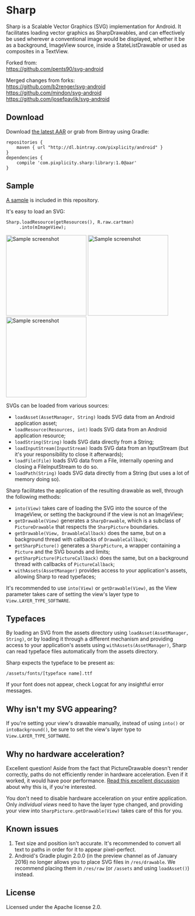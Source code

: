 Sharp
===========

Sharp is a Scalable Vector Graphics (SVG) implementation for Android. It facilitates loading vector graphics as SharpDrawables, and can effectively be used wherever a conventional image would be displayed, whether it be as a background, ImageView source, inside a StateListDrawable or used as composites in a TextView.

Forked from:  
https://github.com/pents90/svg-android

Merged changes from forks:  
https://github.com/b2renger/svg-android  
https://github.com/mindon/svg-android  
https://github.com/josefpavlik/svg-android

## Download

Download [the latest AAR][download] or grab from Bintray using Gradle:

    repositories {
        maven { url "http://dl.bintray.com/pixplicity/android" }
    }
    dependencies {
        compile 'com.pixplicity.sharp:library:1.0@aar'
    }

[download]: https://bintray.com/artifact/download/pixplicity/android/com/pixplicity/sharp/library/1.0/library-1.0.aar

## Sample

[A sample](https://github.com/Pixplicity/svg-android/tree/master/svgdemo) is included in this repository.

It's easy to load an SVG:

    Sharp.loadResource(getResources(), R.raw.cartman)
         .into(mImageView);

<img src="https://raw.githubusercontent.com/Pixplicity/sharp/master/sample-imageview/screenshots/cartman1.png" width="220" alt="Sample screenshot" />
<img src="https://raw.githubusercontent.com/Pixplicity/sharp/master/sample-imageview/screenshots/cartman2.png" width="220" alt="Sample screenshot" />
<img src="https://raw.githubusercontent.com/Pixplicity/sharp/master/sample-imageview/screenshots/cartman3.png" width="220" alt="Sample screenshot" />

SVGs can be loaded from various sources:

- `loadAsset(AssetManager, String)` loads SVG data from an Android application asset;
- `loadResource(Resources, int)` loads SVG data from an Android application resource;
- `loadString(String)` loads SVG data directly from a String;
- `loadInputStream(InputStream)` loads SVG data from an InputStream (but it's your responsibility to close it afterwards);
- `loadFile(File)` loads SVG data from a File, internally opening and closing a FileInputStream to do so.
- `loadPath(String)` loads SVG data directly from a String (but uses a lot of memory doing so).

Sharp facilitates the application of the resulting drawable as well, through the following methods:

- `into(View)` takes care of loading the SVG into the source of the ImageView, or setting the background if the view is not an ImageView;
- `getDrawable(View)` generates a `SharpDrawable`, which is a subclass of `PictureDrawable` that respects the `SharpPicture` boundaries.
- `getDrawable(View, DrawableCallback)` does the same, but on a background thread with callbacks of `DrawableCallback`;
- `getSharpPicture()` generates a `SharpPicture`, a wrapper containing a `Picture` and the SVG bounds and limits;
- `getSharpPicture(PictureCallback)` does the same, but on a background thread with callbacks of `PictureCallback`;
- `withAssets(AssetManager)` provides access to your application's assets, allowing Sharp to read typefaces;

It's recommended to use `into(View)` or `getDrawable(View)`, as the View parameter takes care of setting the view's layer type to `View.LAYER_TYPE_SOFTWARE`.

## Typefaces

By loading an SVG from the assets directory using `loadAsset(AssetManager, String)`, or by loading it through a different mechanism and providing access to your application's assets using `withAssets(AssetManager)`, Sharp can read typeface files automatically from the assets directory.

Sharp expects the typeface to be present as:

    /assets/fonts/[typeface name].ttf

If your font does not appear, check Logcat for any insightful error messages.

## Why isn't my SVG appearing?

If you're setting your view's drawable manually, instead of using `into()` or `intoBackground()`, be sure to set the view's layer type to `View.LAYER_TYPE_SOFTWARE`.

## Why no hardware acceleration?

Excellent question! Aside from the fact that PictureDrawable doesn't render correctly, paths do not efficiently render in hardware acceleration. Even if it worked, it would have poor performance. [Read this excellent discussion](http://stackoverflow.com/questions/15039829/drawing-paths-and-hardware-acceleration) about why this is, if you're interested.

You don't need to disable hardware acceleration on your entire application. Only *individual views* need to have the layer type changed, and providing your view into `SharpPicture.getDrawable(View)` takes care of this for you.

## Known issues

1. Text size and position isn't accurate. It's recommended to convert all text to paths in order for it to appear pixel-perfect.
2. Android's Gradle plugin 2.0.0 (in the preview channel as of January 2016) no longer allows you to place SVG files in `/res/drawable`. We recommend placing them in `/res/raw` (or `/assets` and using `loadAsset()`) instead.

## License

Licensed under the Apache license 2.0.
